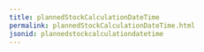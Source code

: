 ```yaml
---
title: plannedStockCalculationDateTime
permalink: plannedStockCalculationDateTime.html
jsonid: plannedstockcalculationdatetime
---
```

